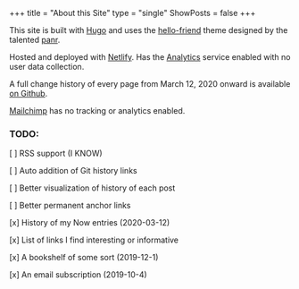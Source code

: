 +++
title = "About this Site"
type = "single"
ShowPosts = false
+++

This site is built with [Hugo](https://github.com/gohugoio/hugo) and uses the [hello-friend](https://github.com/gohugoio/hugo) theme designed by the talented [panr](https://github.com/panr). 

Hosted and deployed with [Netlify](https://www.netlify.com/). Has the [Analytics](https://www.netlify.com/docs/analytics/) service enabled with no user data collection.

A full change history of every page from March 12, 2020 onward is available [on Github](https://github.com/jborichevskiy/up-and-to-the-right). 

[Mailchimp](https://mailchimp.com/) has no tracking or analytics enabled.

### TODO:
[ ] RSS support (I KNOW)

[ ] Auto addition of Git history links

[ ] Better visualization of history of each post

[ ] Better permanent anchor links

[x] History of my Now entries (2020-03-12)

[x] List of links I find interesting or informative

[x] A bookshelf of some sort (2019-12-1)

[x] An email subscription (2019-10-4)

